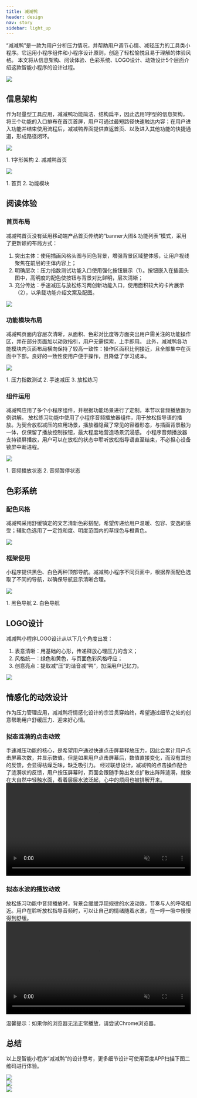 ```yaml
---
title: 减减鸭
header: design
nav: story
sidebar: light_up
---
```

“减减鸭”是一款为用户分析压力情况，并帮助用户调节心情、减轻压力的工具类小程序。它运用小程序组件和小程序设计原则，创造了轻松愉悦且易于理解的体验风格。
本文将从信息架构、阅读体验、色彩系统、LOGO设计、动效设计5个层面介绍这款智能小程序的设计过程。
<div class="m-doc-custom-img">
	<div >
		<img src="../../../img/design/story/light_up/1.png">
	</div>
</div>

## 信息架构

作为轻量型工具应用，减减鸭功能简洁、结构扁平，因此选用1字型的信息架构，将三个功能的入口排布在首⻚首屏，用户可通过最短路径快速触达内容；在用户进入功能并结束使用流程后，减减鸭界面提供直返首页、以及进入其他功能的快捷通道，形成路径闭环。

<div class="m-doc-custom-img">
	<div >
		<img src="../../../img/design/story/light_up/2.png"><p class="m-doc-custom-examples-text">1. 1字形架构
2. 减减鸭首页</p>
	</div>
</div>

<div class="m-doc-custom-img">
	<div >
		<img src="../../../img/design/story/light_up/3.png"><p class="m-doc-custom-examples-text">1. 首页
2. 功能模块</p>
	</div>
</div>


## 阅读体验

### 首页布局

<div class="m-doc-custom-text-image">
 	<div>
 	    <p>减减鸭首页没有延用移动端产品首页传统的“banner大图& 功能列表”模式，采用了更新颖的布局方式：
<ol>
<li>突出主体：使用插画风格头图与同色背景，增强背景区域整体感，让用户视线聚焦在前层的主体内容上；</li>
<li>明确层次：压力指数测试功能入口使用强化按钮展示（1）。按钮嵌入在插画头图中，高明度的配色使按钮与背景对比鲜明，层次清晰；</li>
<li>充分传达：手速减压与放松练习两创新功能入口，使用面积较大的卡片展示（2），以承载功能介绍文案及配图。</li></ol></p>
 	</div>
 	<div>
 		<img src="../../../img/design/story/light_up/4.png">
	</div>
</div>

### 功能模块布局

减减鸭页面内容层次清晰，从面积、色彩对比度等方面突出用户需关注的功能操作区，并在部分页面加以动效指引，用户无需探索，上手即用。
此外，减减鸭各功能模块内页面布局横向保持了较高一致性：操作区面积比例接近，且全部集中在页面中下部。良好的一致性使用户便于操作，且降低了学习成本。

<div class="m-doc-custom-img">
	<div >
		<img src="../../../img/design/story/light_up/5.png"><p class="m-doc-custom-examples-text">1. 压力指数测试
2. 手速减压
3. 放松练习</p>
	</div>
</div>

### 组件运用

减减鸭应用了多个小程序组件，并根据功能场景进行了定制，本节以音频播放器为例讲解。
放松练习功能中使用了小程序音频播放器组件，用于放松指导语的播放。为契合放松减压的应用场景，播放器隐藏了常见的容器形态，与插画背景融为一体，仅保留了播放控制按钮，最大程度地营造场景沉浸感。
小程序音频播放器支持锁屏播放，用户可以在放松的状态中聆听放松指导语直至结束，不必担心设备锁屏中断进程。

<div class="m-doc-custom-img">
	<div >
		<img src="../../../img/design/story/light_up/6.png"><p class="m-doc-custom-examples-text">1. 音频播放状态
2. 音频暂停状态</p>
	</div>
</div>

## 色彩系统

### 配色风格
减减鸭采用舒缓镇定的文艺清新色彩搭配，希望传递给用户温暖、包容、安逸的感受；辅助色选用了一定饱和度、明度范围内的草绿色与橙黄色。

<div class="m-doc-custom-img">
	<div >
		<img src="../../../img/design/story/light_up/7.png">
	</div>
</div>

### 框架使用
小程序提供黑色、白色两种顶部导航。减减鸭小程序不同页面中，根据界面配色选取了不同的导航，以确保导航显示清晰合理。

<div class="m-doc-custom-img">
	<div >
		<img src="../../../img/design/story/light_up/8.png"><p class="m-doc-custom-examples-text">1. 黑色导航
2. 白色导航</p>
	</div>
</div>

## LOGO设计
减减鸭小程序LOGO设计从以下几个角度出发：
1. 表意清晰：用基础的心形，传递释放心理压力的含义；
2. 风格统一：绿色和黄色，与页面色彩风格呼应；
3. 创意亮点：提取减“压”的谐音减“鸭”，加深用户记忆力。

<div class="m-doc-custom-img">
	<div >
		<img src="../../../img/design/story/light_up/9.png">
	</div>
</div>

## 情感化的动效设计
作为压力管理应用，减减鸭将情感化设计的宗旨贯穿始终，希望通过细节之处的创意帮助用户舒缓压力、迎来好心情。

### 拟态涟漪的点击动效
手速减压功能的核心，是希望用户通过快速点击屏幕释放压力，因此会累计用户点击屏幕次数，并显示数值。但是如果用户点击屏幕后，数值直接变化，而没有其他的反馈，会显得枯燥乏味，缺乏吸引力。
经过联想设计，减减鸭的点击操作配合了涟漪状的反馈，用户按压屏幕时，页面会跟随手势出发点扩散出阵阵涟漪，就像在大自然中轻触水面，看着层层水波泛起，心中的烦闷也被排解开来。
<video width="100%" muted autoplay="autoplay" loop="loop" src="../../../img/design/story/light_up/click.mov" >
你的浏览器不支持该视频播放
</video>

### 拟态水波的播放动效
放松练习功能中音频播放时，背景会缓缓浮现规律的水波动效，节奏与人的呼吸相近。用户在聆听放松指导音频时，可以让自己的情绪随着水波，在一呼一吸中慢慢得到舒缓。
<video width="100%" muted autoplay="autoplay"  loop="loop" src="../../../img/design/story/light_up/play.mov" >
你的浏览器不支持该视频播放
</video><p class="m-doc-custom-examples-text">温馨提示：如果你的浏览器无法正常播放，请尝试Chrome浏览器。</p>

## 总结

以上是智能小程序“减减鸭”的设计思考，更多细节设计可使用百度APP扫描下图二维码进行体验。
<div class="m-doc-custom-examples-correct ispc"><img src="../../../img/design/principle/innovation/4-1.png"></div>
<div class="m-doc-custom-examples-correct ismobile"><img src="../../../img/design/principle/innovation/4-2.png"></div>
<div class="m-doc-custom-examples-correct isbox"><img src="../../../img/design/principle/innovation/4-3.png"></div>
